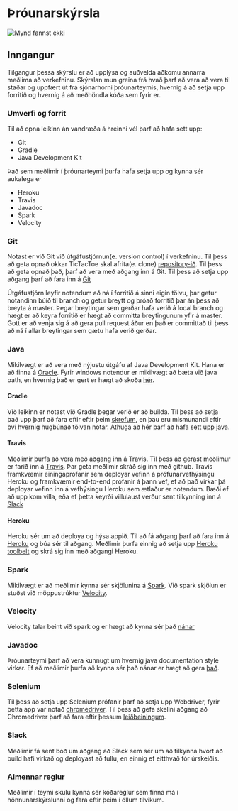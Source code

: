 # Þróunarskýrsla
![Mynd fannst ekki](http://www.ru.is/media/HR_logo_vinstri_hires.jpg "RU logo")

## Inngangur
Tilgangur þessa skýrslu er að upplýsa og auðvelda aðkomu annarra meðlima að  verkefninu. Skýrslan mun greina frá hvað þarf að vera að vera til staðar og uppfært út frá sjónarhorni þróunarteymis, hvernig á að setja upp forritið og hvernig á að meðhöndla kóða sem fyrir er. 
### Umverfi og forrit
Til að opna leikinn án vandræða á hreinni vél þarf að hafa sett upp:
- Git
- Gradle
- Java Development Kit
 
Það sem meðlimir í þróunarteymi þurfa hafa setja upp og kynna sér aukalega er
- Heroku
- Travis
- Javadoc
- Spark 
- Velocity

### Git
Notast er við Git við útgáfustjórnun(e. version control) í verkefninu. Til þess að geta opnað okkar TicTacToe skal afrita(e. clone) [repository-ið](https://github.com/orgs/A-lidid/dashboard). Til þess að geta opnað það, þarf að vera með aðgang inn á Git. Til þess að setja upp aðgang þarf að fara inn á [Git](https://github.com/)

Útgáfustjórn leyfir notendum að ná í forritið á sinni eigin tölvu, þar getur notandinn búið til branch og getur breytt og þróað forritið þar án þess að breyta á master. Þegar breytingar sem gerðar hafa verið á local branch og hægt er að keyra forritið er hægt að committa breytingunum yfir á master. Gott er að venja sig á að gera pull request áður en það er committað til þess að ná í allar breytingar sem gætu hafa verið gerðar.   

### Java 
Mikilvægt er að vera með nýjustu útgáfu af Java Development Kit. Hana er að finna á [Oracle]( http://www.oracle.com/technetwork/java/javase/downloads/jdk8-downloads-2133151.html). Fyrir windows notendur er mikilvægt að bæta við java path, en hvernig það er gert er hægt að skoða [hér](https://www.java.com/en/download/help/path.xml). 

#### Gradle
Við leikinn er notast við Gradle þegar verið er að builda. Til þess að setja það upp þarf að fara eftir eftir þeim [skrefum](https://gradle.org/install/), en þau eru mismunandi eftir því hvernig hugbúnað tölvan notar. Athuga að hér þarf að hafa sett upp java.

#### Travis
Meðlimir þurfa að vera með aðgang inn á Travis. Til þess að gerast meðlimur er farið inn á [Travis](https://travis-ci.org/). Þar geta meðlimir skráð sig inn með github. Travis framkvæmir einingaprófanir sem deployar vefinn á prófunarvefhýsingu Heroku og framkvæmir end-to-end prófanir á þann vef, ef að það virkar þá deployar vefinn inn á vefhýsingu Heroku sem ætlaður er notendum. Bæði ef að upp kom villa, eða ef þetta keyrði villulaust verður sent tilkynning inn á [Slack](#Slack)

#### Heroku
Heroku sér um að deploya og hýsa appið. Til að fá aðgang þarf að fara inn á [Heroku](https://dashboard.heroku.com/apps) og búa sér til aðgang. Meðlimir þurfa einnig að setja upp [Heroku toolbelt](https://devcenter.heroku.com/articles/heroku-cli) og skrá sig inn með aðgangi Heroku.  

### Spark
Mikilvægt er að meðlimir kynna sér skjölunina á [Spark](http://sparkjava.com/documentation#getting-started). Við spark skjölun er stuðst við möppustrúktur [Velocity](#velocity).

### Velocity
Velocity talar beint við spark og er hægt að kynna sér það [nánar](https://github.com/perwendel/spark-template-engines/tree/master/spark-template-velocity)

### Javadoc 
Þróunarteymi þarf að vera kunnugt um hvernig java documentation style virkar. Ef að meðlimir þurfa að kynna sér það nánar er hægt að gera [það](http://www.oracle.com/technetwork/articles/java/index-137868.html).

### Selenium
Til þess að setja upp Selenium prófanir þarf að setja upp Webdriver, fyrir þetta app var notað [chromedriver](https://sites.google.com/a/chromium.org/chromedriver/). Til þess að gefa skelini aðgang að Chromedriver þarf að fara eftir þessum [leiðbeiningum](https://sites.google.com/a/chromium.org/chromedriver/getting-started).

### Slack
Meðlimir fá sent boð um aðgang að Slack sem sér um að tilkynna hvort að build hafi virkað og deployast að fullu, en einnig ef eitthvað fór úrskeiðis.

### Almennar reglur
Meðlimir í teymi skulu kynna sér kóðareglur sem finna má í hönnunarskýrslunni og fara eftir þeim í öllum tilvikum.
